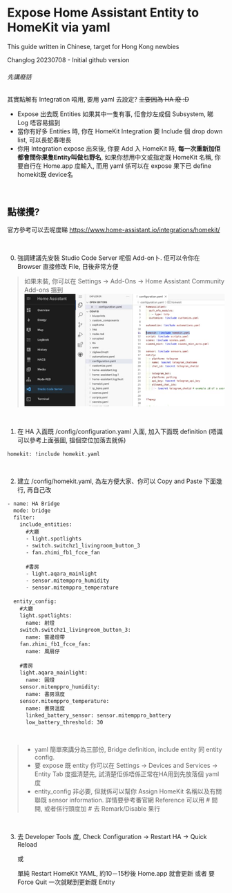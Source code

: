 # Expose Home Assistant Entity to HomeKit via yaml 
This guide written in Chinese, target for Hong Kong newbies

Changlog
20230708 - Initial github version

###### 先講廢話
其實點解有 Integration 唔用, 要用 yaml 去設定? ~~主要因為 HA 廢 :D~~
- Expose 出去既 Entities 如果其中一隻有事, 佢會炒左成個 Subsystem, 睇 Log 唔容易搵到
- 當你有好多 Entities 時, 你在 HomeKit Integration 要 Include 個 drop down list, 可以長蛇春咁長
- 你用 Integration expose 出來後, 你要 Add 入 HomeKit 時, **每一次重新加佢都會問你果隻Entity叫做乜野名**, 如果你想用中文或指定既 HomeKit 名稱, 你要自行在 Home.app 度輸入, 而用 yaml 係可以在 expose 果下已 define homekit既 device名

<br/>

## 點樣攪?

官方參考可以去呢度睇
https://www.home-assistant.io/integrations/homekit/

<br/>

0. 強調建議先安裝 Studio Code Server 呢個 Add-on卜. 佢可以令你在 Browser 直接修改 File, 日後非常方便
> 如果未裝, 你可以在 Settings -> Add-Ons -> Home Assistant Community Add-ons 搵到 
![addons](https://github.com/jomud9/homeassistant_howto/blob/2fabe48e35cf15868b732a85c16f21bcc558b43b/images/homekit_yaml_01.jpg)

<br/>

1. 在 HA 入面既 /config/configuration.yaml 入面, 加入下面既 definition (唔識可以參考上面張圖, 搵個空位加落去就係)
```shell
homekit: !include homekit.yaml
```
<br/>

2. 建立 /config/homekit.yaml, 為左方便大家、你可以 Copy and Paste 下面幾行, 再自己改
```shell
- name: HA Bridge
  mode: bridge
  filter:
    include_entities:
      #大廳
      - light.spotlights
      - switch.switchz1_livingroom_button_3
      - fan.zhimi_fb1_fcce_fan

      #書房
      - light.aqara_mainlight
      - sensor.mitemppro_humidity
      - sensor.mitemppro_temperature

  entity_config:
    #大廳
    light.spotlights:
      name: 射燈
    switch.switchz1_livingroom_button_3:
      name: 窗邊燈帶
    fan.zhimi_fb1_fcce_fan:
      name: 風扇仔
 
    #書房
    light.aqara_mainlight:
      name: 圓燈
    sensor.mitemppro_humidity:
      name: 書房濕度
    sensor.mitemppro_temperature:
      name: 書房溫度
      linked_battery_sensor: sensor.mitemppro_battery
      low_battery_threshold: 30
```
<br/>

>- yaml 簡單來講分為三部份, Bridge definition, include entity 同 entity config. 
>- 要 expose 既 entity 你可以在 Settings -> Devices and Services -> Entity Tab 度搵清楚先, 試清楚佢係唔係正常在HA用到先放落個 yaml 度
>- entity_config 非必要, 但就係可以幫你 Assign HomeKit 名稱以及有關聯既 sensor information. 詳情要參考番官網 Reference
> 可以用 # 間開, 或者係行頭度加 # 去 Remark/Disable 果行

<br />

3. 去 Developer Tools 度, Check Configuration -> Restart HA -> Quick Reload

   或 

   單純 Restart HomeKit YAML, 約10－15秒後 Home.app 就會更新 或者 要Force Quit 一次就睇到更新既 Entity
